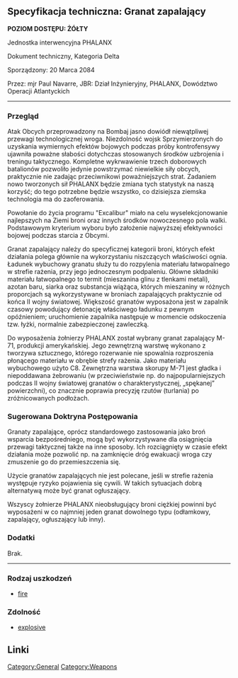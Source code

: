## Specyfikacja techniczna: Granat zapalający

**POZIOM DOSTĘPU: ŻÓŁTY**

Jednostka interwencyjna PHALANX

Dokument techniczny, Kategoria Delta

Sporządzony: 20 Marca 2084

Przez: mjr Paul Navarre, JBR: Dział Inżynieryjny, PHALANX, Dowództwo
Operacji Atlantyckich

------------------------------------------------------------------------

### Przegląd

Atak Obcych przeprowadzony na Bombaj jasno dowiódł niewątpliwej przewagi
technologicznej wroga. Niezdolność wojsk Sprzymierzonych do uzyskania
wymiernych efektów bojowych podczas próby kontrofensywy ujawniła poważne
słabości dotychczas stosowanych środków uzbrojenia i treningu
taktycznego. Kompletne wykrwawienie trzech doborowych batalionów
pozwoliło jedynie powstrzymać niewielkie siły obcych, praktycznie nie
zadając przeciwnikowi poważniejszych strat. Zadaniem nowo tworzonych sił
PHALANX będzie zmiana tych statystyk na naszą korzyść; do tego potrzebne
będzie wszystko, co dzisiejsza ziemska technologia ma do zaoferowania.

Powołanie do życia programu "Excalibur" miało na celu wyselekcjonowanie
najlepszych na Ziemi broni oraz innych środków nowoczesnego pola walki.
Podstawowym kryterium wyboru było założenie najwyższej efektywności
bojowej podczas starcia z Obcymi.

Granat zapalający należy do specyficznej kategorii broni, których efekt
działania polega głównie na wykorzystaniu niszczących właściwości ognia.
Ładunek wybuchowy granatu służy tu do rozpylenia materiału łatwopalnego
w strefie rażenia, przy jego jednoczesnym podpaleniu. Główne składniki
materiału łatwopalnego to termit (mieszanina glinu z tlenkami metali),
azotan baru, siarka oraz substancja wiążąca, których mieszaniny w
różnych proporcjach są wykorzystywane w broniach zapalających
praktycznie od końca II wojny światowej. Większość granatów wyposażona
jest w zapalnik czasowy powodujący detonację właściwego ładunku z pewnym
opóźnieniem; uruchomienie zapalnika następuje w momencie odskoczenia
tzw. łyżki, normalnie zabezpieczonej zawleczką.

Do wyposażenia żołnierzy PHALANX został wybrany granat zapalający M-71,
produkcji amerykańskiej. Jego zewnętrzną warstwę wykonano z tworzywa
sztucznego, którego rozerwanie nie spowalnia rozproszenia płonącego
materiału w obrębie strefy rażenia. Jako materiału wybuchowego użyto C8.
Zewnętrzna warstwa skorupy M-71 jest gładka i niepoddawana żebrowaniu (w
przeciwieństwie np. do najpopularniejszych podczas II wojny światowej
granatów o charakterystycznej, „spękanej” powierzchni), co znacznie
poprawia precyzję rzutów (turlania) po zróżnicowanych podłożach.

### Sugerowana Doktryna Postępowania

Granaty zapalające, oprócz standardowego zastosowania jako broń wsparcia
bezpośredniego, mogą być wykorzystywane dla osiągnięcia przewagi
taktycznej także na inne sposoby. Ich rozciągnięty w czasie efekt
działania może pozwolić np. na zamknięcie dróg ewakuacji wroga czy
zmuszenie go do przemieszczenia się.

Użycie granatów zapalających nie jest polecane, jeśli w strefie rażenia
występuje ryzyko pojawienia się cywili. W takich sytuacjach dobrą
alternatywą może być granat ogłuszający.

Wszyscy żołnierze PHALANX nieobsługujący broni ciężkiej powinni być
wyposażeni w co najmniej jeden granat dowolnego typu (odłamkowy,
zapalający, ogłuszający lub inny).

### Dodatki

Brak.

------------------------------------------------------------------------

### Rodzaj uszkodzeń

- [fire](Damage/fire "wikilink")

### Zdolność

- [explosive](Skills/explosive "wikilink")

## Linki

[Category:General](Category:General "wikilink")
[Category:Weapons](Category:Weapons "wikilink")